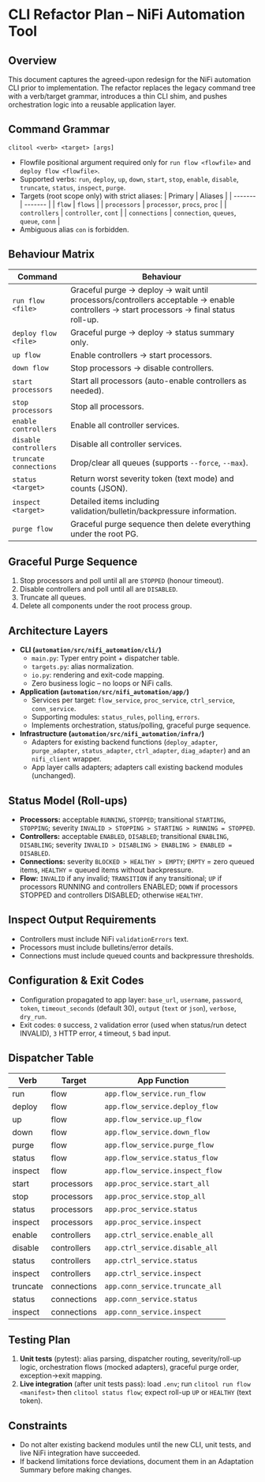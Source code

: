 # CLI Refactor Plan – NiFi Automation Tool

## Overview
This document captures the agreed-upon redesign for the NiFi automation CLI prior to implementation. The refactor replaces the legacy command tree with a verb/target grammar, introduces a thin CLI shim, and pushes orchestration logic into a reusable application layer.

## Command Grammar
```
clitool <verb> <target> [args]
```
- Flowfile positional argument required only for `run flow <flowfile>` and `deploy flow <flowfile>`.
- Supported verbs: `run`, `deploy`, `up`, `down`, `start`, `stop`, `enable`, `disable`, `truncate`, `status`, `inspect`, `purge`.
- Targets (root scope only) with strict aliases:
  | Primary | Aliases |
  | ------- | ------- |
  | `flow` | `flows` |
  | `processors` | `processor`, `procs`, `proc` |
  | `controllers` | `controller`, `cont` |
  | `connections` | `connection`, `queues`, `queue`, `conn` |
- Ambiguous alias `con` is forbidden.

## Behaviour Matrix
| Command | Behaviour |
| ------- | --------- |
| `run flow <file>` | Graceful purge → deploy → wait until processors/controllers acceptable → enable controllers → start processors → final status roll-up. |
| `deploy flow <file>` | Graceful purge → deploy → status summary only. |
| `up flow` | Enable controllers → start processors. |
| `down flow` | Stop processors → disable controllers. |
| `start processors` | Start all processors (auto-enable controllers as needed). |
| `stop processors` | Stop all processors. |
| `enable controllers` | Enable all controller services. |
| `disable controllers` | Disable all controller services. |
| `truncate connections` | Drop/clear all queues (supports `--force`, `--max`). |
| `status <target>` | Return worst severity token (text mode) and counts (JSON). |
| `inspect <target>` | Detailed items including validation/bulletin/backpressure information. |
| `purge flow` | Graceful purge sequence then delete everything under the root PG. |

## Graceful Purge Sequence
1. Stop processors and poll until all are `STOPPED` (honour timeout).
2. Disable controllers and poll until all are `DISABLED`.
3. Truncate all queues.
4. Delete all components under the root process group.

## Architecture Layers
- **CLI (`automation/src/nifi_automation/cli/`)**
  - `main.py`: Typer entry point + dispatcher table.
  - `targets.py`: alias normalization.
  - `io.py`: rendering and exit-code mapping.
  - Zero business logic – no loops or NiFi calls.
- **Application (`automation/src/nifi_automation/app/`)**
  - Services per target: `flow_service`, `proc_service`, `ctrl_service`, `conn_service`.
  - Supporting modules: `status_rules`, `polling`, `errors`.
  - Implements orchestration, status/polling, graceful purge sequence.
- **Infrastructure (`automation/src/nifi_automation/infra/`)**
  - Adapters for existing backend functions (`deploy_adapter`, `purge_adapter`, `status_adapter`, `ctrl_adapter`, `diag_adapter`) and an `nifi_client` wrapper.
  - App layer calls adapters; adapters call existing backend modules (unchanged).

## Status Model (Roll-ups)
- **Processors:** acceptable `RUNNING`, `STOPPED`; transitional `STARTING`, `STOPPING`; severity `INVALID > STOPPING > STARTING > RUNNING = STOPPED`.
- **Controllers:** acceptable `ENABLED`, `DISABLED`; transitional `ENABLING`, `DISABLING`; severity `INVALID > DISABLING > ENABLING > ENABLED = DISABLED`.
- **Connections:** severity `BLOCKED > HEALTHY > EMPTY`; `EMPTY` = zero queued items, `HEALTHY` = queued items without backpressure.
- **Flow:** `INVALID` if any invalid; `TRANSITION` if any transitional; `UP` if processors RUNNING and controllers ENABLED; `DOWN` if processors STOPPED and controllers DISABLED; otherwise `HEALTHY`.

## Inspect Output Requirements
- Controllers must include NiFi `validationErrors` text.
- Processors must include bulletins/error details.
- Connections must include queued counts and backpressure thresholds.

## Configuration & Exit Codes
- Configuration propagated to app layer: `base_url`, `username`, `password`, `token`, `timeout_seconds` (default 30), `output` (`text` or `json`), `verbose`, `dry_run`.
- Exit codes: `0` success, `2` validation error (used when status/run detect INVALID), `3` HTTP error, `4` timeout, `5` bad input.

## Dispatcher Table
| Verb | Target | App Function |
| ---- | ------ | ------------ |
| run | flow | `app.flow_service.run_flow` |
| deploy | flow | `app.flow_service.deploy_flow` |
| up | flow | `app.flow_service.up_flow` |
| down | flow | `app.flow_service.down_flow` |
| purge | flow | `app.flow_service.purge_flow` |
| status | flow | `app.flow_service.status_flow` |
| inspect | flow | `app.flow_service.inspect_flow` |
| start | processors | `app.proc_service.start_all` |
| stop | processors | `app.proc_service.stop_all` |
| status | processors | `app.proc_service.status` |
| inspect | processors | `app.proc_service.inspect` |
| enable | controllers | `app.ctrl_service.enable_all` |
| disable | controllers | `app.ctrl_service.disable_all` |
| status | controllers | `app.ctrl_service.status` |
| inspect | controllers | `app.ctrl_service.inspect` |
| truncate | connections | `app.conn_service.truncate_all` |
| status | connections | `app.conn_service.status` |
| inspect | connections | `app.conn_service.inspect` |

## Testing Plan
1. **Unit tests** (pytest): alias parsing, dispatcher routing, severity/roll-up logic, orchestration flows (mocked adapters), graceful purge order, exception→exit mapping.
2. **Live integration** (after unit tests pass): load `.env`; run `clitool run flow <manifest>` then `clitool status flow`; expect roll-up `UP` or `HEALTHY` (text token).

## Constraints
- Do not alter existing backend modules until the new CLI, unit tests, and live NiFi integration have succeeded.
- If backend limitations force deviations, document them in an Adaptation Summary before making changes.
